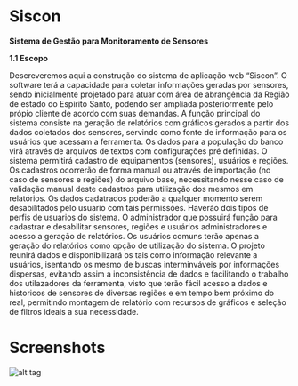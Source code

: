 # Siscon

**Sistema de Gestão para Monitoramento de Sensores**

**1.1	Escopo**

Descreveremos aqui a construção do sistema de aplicação web “Siscon”.
O software terá a capacidade para coletar informações geradas por sensores, sendo inicialmente projetado para atuar com área de  abrangência da Região de estado do Espirito Santo, podendo ser ampliada posteriormente pelo própio cliente de acordo com suas demandas.
A função principal do sistema consiste na geração de relatórios com gráficos gerados a partir dos dados coletados dos sensores, servindo como fonte de informação para os usuários que acessam a ferramenta.
Os dados para a população do banco virá através de arquivos de textos com configurações pré definidas.
O sistema permitirá cadastro de equipamentos (sensores), usuários e regiões. Os cadastros ocorrerão de forma manual ou através de importação (no caso de sensores e regiões) do arquivo base, necessitando nesse caso de validação manual deste cadastros para utilização dos mesmos em relatórios.
Os dados cadatrados poderão a qualquer momento serem desabilitados pelo usuario com tais permissões.
Haverão dois tipos de perfis de usuarios do sistema. O administrador que possuirá função para cadastrar e desabilitar sensores, regiões e usuários administradores e acesso a geração de relatórios. Os usuários comuns terão apenas a geração do relatórios como opção de utilização do sistema.
O projeto reunirá dados e disponibilizará os tais como informação relevante a usuários, isentando os mesmo de buscas interminváveis por informações dispersas, evitando assim a inconsistência de dados e facilitando o trabalho dos utilazadores da ferramenta, visto que terão fácil acesso a dados e historicos de sensores de diversas regiões e em tempo bem próximo do real, permitindo montagem de relatório com recursos de gráficos e seleção de filtros ideais a sua necessidade. 

Screenshots
===========
![alt tag](https://raw.github.com/kelwys/Siscon/static/screen1.png)
